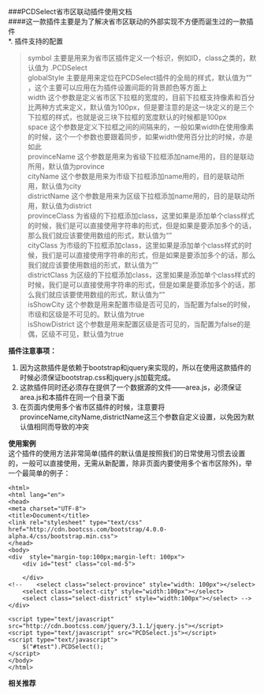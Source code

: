 ###PCDSelect省市区联动插件使用文档  
####这一款插件主要是为了解决省市区联动的外部实现不方便而诞生过的一款插件  
*. 插件支持的配置  
>symbol 主要是用来为省市区插件定义一个标识，例如ID，class之类的，默认值为 .PCDSelect  
globalStyle  主要是用来定位在PCDSelect插件的全局的样式，默认值为“” ，这个主要可以应用在为插件设置间距的背景颜色等方面上  
width  这个参数是定义省市区下拉框的宽度的，目前下拉框支持像素和百分比两种方式来定义，默认值为100px，但是要注意的是这一块定义的是三个下拉框的样式，也就是说三块下拉框的宽度默认的时候都是100px  
space  这个参数是定义下拉框之间的间隔来的，一般如果width在使用像素的时候，这个一个参数也要跟着同步，如果width使用百分比的时候，亦是如此  
provinceName  这个参数是用来为省级下拉框添加name用的，目的是联动所用，默认值为province  
cityName 这个参数是用来为市级下拉框添加name用的，目的是联动所用，默认值为city  
districtName    这个参数是用来为区级下拉框添加name用的，目的是联动所用，默认值为district   
provinceClass  为省级的下拉框添加class，这里如果是添加单个class样式的时候，我们是可以直接使用字符串的形式，但是如果是要添加多个的话，那么我们就应该要使用数组的形式，默认值为“”  
cityClass  为市级的下拉框添加class，这里如果是添加单个class样式的时候，我们是可以直接使用字符串的形式，但是如果是要添加多个的话，那么我们就应该要使用数组的形式，默认值为“”    
districtClass 为区级的下拉框添加class，这里如果是添加单个class样式的时候，我们是可以直接使用字符串的形式，但是如果是要添加多个的话，那么我们就应该要使用数组的形式，默认值为“”  
isShowCity  这个参数是用来配置市级是否可见的，当配置为false的时候，市级和区级是不可见的。默认值为true  
isShowDistrict 这个参数是用来配置区级是否可见的，当配置为false的是偶，区级不可见，默认值为true    
  
<b>插件注意事项： </b>   
1. 因为这款插件是依赖于bootstrap和jquery来实现的，所以在使用这款插件的时候必须保证bootstrap.css和jquery.js加载完成。  
2. 这款插件同时还必须存在提供了一个数据源的文件——area.js，必须保证area.js和本插件在同一个目录下面    
3. 在页面内使用多个省市区插件的时候，注意要将provinceName,cityName,districtName这三个参数自定义设置，以免因为默认值相同而导致的冲突

<b>使用案例</b>  
这个插件的使用方法非常简单(插件的默认值是按照我们的日常使用习惯去设置的，一般可以直接使用，无需从新配置，除非页面内要使用多个省市区除外)，举一个最简单的例子：    

	<html>
	<html lang="en">
	<head>
	<meta charset="UTF-8">
	<title>Document</title>
	<link rel="stylesheet" type="text/css" href="http://cdn.bootcss.com/bootstrap/4.0.0-alpha.4/css/bootstrap.min.css">
	</head>
	<body>
	<div  style="margin-top:100px;margin-left: 100px">
		<div id="test" class="col-md-5">
			
		</div>
	<!-- 	<select class="select-province" style="width: 100px"></select>
		<select class="select-city" style="width:100px"></select>
		<select class="select-district" style="width:100px"></select> -->
	</div>
	
	<script type="text/javascript" src="http://cdn.bootcss.com/jquery/3.1.1/jquery.js"></script>
	<script type="text/javascript" src="PCDSelect.js"></script>
	<script type="text/javascript">
		$("#test").PCDSelect();
	</script>
	</body>
	</html>
</code>  
<b>相关推荐</b>

     

   
   
